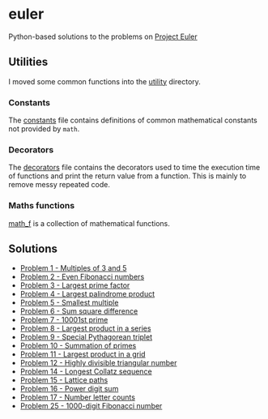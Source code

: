 # euler

Python-based solutions to the problems on [Project Euler](https://projecteuler.net/)

## Utilities

I moved some common functions into the [utility](utility) directory.

### Constants

The [constants](utility/constants.py) file contains definitions of common mathematical constants not provided by `math`.

### Decorators

The [decorators](utility/decorators.py) file contains the decorators used to time the execution time of functions and print the return value from a function. This is mainly to remove messy repeated code.

### Maths functions

[math_f](utility/math_f.py) is a collection of mathematical functions.

## Solutions

-   [Problem 1 - Multiples of 3 and 5](problem1.py)
-   [Problem 2 - Even Fibonacci numbers](problem2.py)
-   [Problem 3 - Largest prime factor](problem3.py)
-   [Problem 4 - Largest palindrome product](problem4.py)
-   [Problem 5 - Smallest multiple](problem5.py)
-   [Problem 6 - Sum square difference](problem6.py)
-   [Problem 7 - 10001st prime](problem7.py)
-   [Problem 8 - Largest product in a series](problem8.py)
-   [Problem 9 - Special Pythagorean triplet](problem9.py)
-   [Problem 10 - Summation of primes](problem10.py)
-   [Problem 11 - Largest product in a grid](problem11.py)
-   [Problem 12 - Highly divisible triangular number](problem12.py)
-   [Problem 14 - Longest Collatz sequence](problem14.py)
-   [Problem 15 - Lattice paths](problem15.py)
-   [Problem 16 - Power digit sum](problem16.py)
-   [Problem 17 - Number letter counts](problem17.py)
-   [Problem 25 - 1000-digit Fibonacci number](problem25.py)
